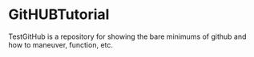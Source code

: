 # GitHUBTutorial
TestGitHub is a repository for showing the bare minimums of github and how to maneuver, function, etc.
